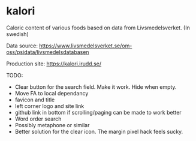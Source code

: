 # kalori
Caloric content of various foods based on data from Livsmedelsverket. (In swedish)

Data source: https://www.livsmedelsverket.se/om-oss/psidata/livsmedelsdatabasen

Production site: https://kalori.irudd.se/

TODO:

- Clear button for the search field. Make it work. Hide when empty.
- Move FA to local dependancy
- favicon and title
- left corner logo and site link
- github link in bottom if scrolling/paging can be made to work better
- Word order search
- Possibly metaphone or similar
- Better solution for the clear icon. The margin pixel hack feels sucky.